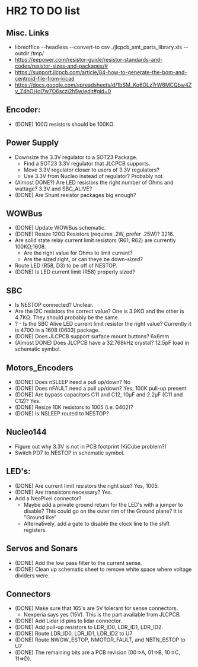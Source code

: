 # HR2 TO DO list

## Misc. Links

* libreoffice --headless --convert-to csv ./jlcpcb_smt_parts_library.xls --outdir /tmp/
* https://eepower.com/resistor-guide/resistor-standards-and-codes/resistor-sizes-and-packages/#
* https://support.jlcpcb.com/article/84-how-to-generate-the-bom-and-centroid-file-from-kicad
* https://docs.google.com/spreadsheets/d/1bSM_Ko6OLz7rW6MCQbw4Zv_Z4hOHcI7w7O6sczi2h5w/edit#gid=0

## Encoder:

* (DONE) 100Ω resistors should be 100KΩ.

## Power Supply

* Downsize the 3.3V regulator to a SOT23 Package.
  * Find a SOT23 3.3V regulator that JLCPCB supports.
  * Move 3.3V regulator closer to users of 3.3V regulators?
  * Use 3.3V from Nucleo instead of regulator? Probably not.
* (Almost DONE?) Are LED resistors the right number of Ohms and wattage?  3.3V and SBC_ALIVE?
* (DONE) Are Shunt resistor packages big enough?

## WOWBus

* (DONE) Update WOWBus schematic.
* (DONE) Resize 120Ω Resistors (requires .2W, prefer .25W)? 3216.
* Are solid state relay current limit resistors (R61, R62) are currently 100KΩ;1608.
  * Are the right value for Ohms to limit current?
  * Are the sized right, or can theye be down-sized?
* Route LED (R58, D3) to be off of NESTOP.
* (DONE) Is LED current limit (R58) properly sized?

## SBC

* Is NESTOP connected?
  Unclear.
* Are the I2C resistors the correct value?
  One is 3.9KΩ and the other is 4.7KΩ.  They should probably be the same.
* ? - Is the SBC Alive LED current limit resistor the right value?
  Currently it is 470Ω in a 1608 (0603) package.
* (DONE) Does JLCPCB support surface mount buttons? 6x6mm
* (Almost DONE) Does JLCPCB have a 32.768kHz crystal?  12.5pF load in schematic symbol.

## Motors_Encoders

* (DONE) Does nSLEEP need a pull up/down?  No
* (DONE) Does nFAULT need a pull up/down?  Yes, 100K pull-up present
* (DONE) Are bypass capacitors C11 and C12, 10µF and 2.2µF (C11 and C12)? Yes.
* (DONE) Resize 10K resistors to 1005 (i.e. 0402)?
* (DONE) Is NSLEEP routed to NESTOP?

## Nucleo144

* Figure out why 3.3V is not in PCB footprint (KiCube problem?)
* Switch PD7 to NESTOP in schematic symbol.

## LED's:

* (DONE) Are current limit resistors the right size? Yes, 1005.
* (DONE) Are transistors necessary? Yes.
* Add a NeoPixel connector?
  * Maybe add a private ground return for the LED's with a jumper to disable?
    This could go on the outer rim of the Ground plane?  It is "Ground like"
  * Alternatively, add a gate to disable the clock line to the shift registers.

## Servos and Sonars

* (DONE) Add the low pass filter to the current sense.
* (DONE) Clean up schematic sheet to remove white space where voltage dividers were.

## Connectors

* (DONE) Make sure that 165's are 5V tolerant for sense connectors.
  * Nexperia says yes (15V). This is the part available from JLCPCB.
* (DONE) Add Lidar id pins to lidar connector.
* (DONE) Add pull-up resistors to LDR_ID0, LDR_ID1, LDR_ID2.
* (DONE) Route LDR_ID0, LDR_ID1, LDR_ID2 to U7
* (DONE) Route NWOW_ESTOP, NMOTOR_FAULT, and NBTN_ESTOP to U7
* (DONE) The remaining bits are a PCB revision (00=>A, 01=>B, 10=>C, 11=>D).

